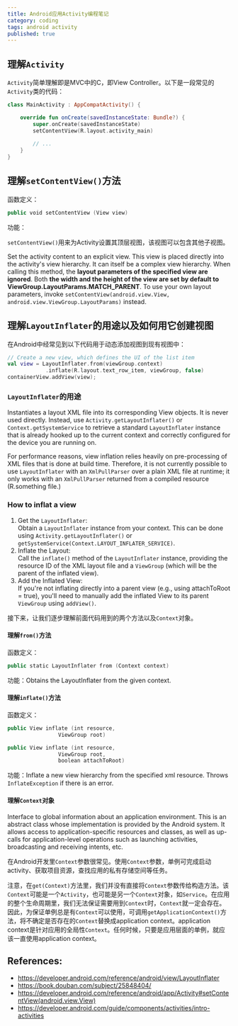 ```yaml
---
title: Android应用Activity编程笔记
category: coding
tags: android activity
published: true
---
```


## 理解`Activity`

`Activity`简单理解即是MVC中的C，即View Controller。以下是一段常见的`Activity`类的代码：

```kotlin
class MainActivity : AppCompatActivity() {

    override fun onCreate(savedInstanceState: Bundle?) {
        super.onCreate(savedInstanceState)
        setContentView(R.layout.activity_main)
		
		// ...
    }
}
```

## 理解`setContentView()`方法

函数定义：

```kotlin
public void setContentView (View view)
```

功能：

`setContentView()`用来为Activity设置其顶层视图，该视图可以包含其他子视图。

Set the activity content to an explicit view. This view is placed directly into the activity's view hierarchy. It can itself be a complex view hierarchy. When calling this method, the **layout parameters of the specified view are ignored**. Both **the width and the height of the view are set by default to ViewGroup.LayoutParams.MATCH_PARENT**. To use your own layout parameters, invoke `setContentView(android.view.View, android.view.ViewGroup.LayoutParams)` instead.

## 理解`LayoutInflater`的用途以及如何用它创建视图

在Android中经常见到以下代码用于动态添加视图到现有视图中：

```kotlin
// Create a new view, which defines the UI of the list item
val view = LayoutInflater.from(viewGroup.context)
            .inflate(R.layout.text_row_item, viewGroup, false)
containerView.addView(view);
```

### `LayoutInflater`的用途

Instantiates a layout XML file into its corresponding View objects. It is never used directly. Instead, use `Activity.getLayoutInflater()` or `Context.getSystemService` to retrieve a standard `LayoutInflater` instance that is already hooked up to the current context and correctly configured for the device you are running on.

For performance reasons, view inflation relies heavily on pre-processing of XML files that is done at build time. Therefore, it is not currently possible to use `LayoutInflater` with an `XmlPullParser` over a plain XML file at runtime; it only works with an `XmlPullParser` returned from a compiled resource (R.something file.)

### How to inflat a view

1. Get the `LayoutInflater`:  
  Obtain a `LayoutInflater` instance from your context. This can be done using `Activity.getLayoutInflater()` or `getSystemService(Context.LAYOUT_INFLATER_SERVICE)`.
2. Inflate the Layout:  
  Call the `inflate()` method of the `LayoutInflater` instance, providing the resource ID of the XML layout file and a `ViewGroup` (which will be the parent of the inflated view).
3. Add the Inflated View:  
  If you're not inflating directly into a parent view (e.g., using attachToRoot = true), you'll need to manually add the inflated View to its parent `ViewGroup` using `addView()`.

接下来，让我们逐步理解前面代码用到的两个方法以及`Context`对象。

#### 理解`from()`方法

函数定义：

```kotlin
public static LayoutInflater from (Context context)
```

功能：Obtains the LayoutInflater from the given context.

#### 理解`inflate()`方法

函数定义：

```kotlin
public View inflate (int resource, 
                ViewGroup root)
```

```kotlin
public View inflate (int resource, 
                ViewGroup root, 
                boolean attachToRoot)
```

功能：Inflate a new view hierarchy from the specified xml resource. Throws `InflateException` if there is an error.

#### 理解`Context`对象

Interface to global information about an application environment. This is an abstract class whose implementation is provided by the Android system. It allows access to application-specific resources and classes, as well as up-calls for application-level operations such as launching activities, broadcasting and receiving intents, etc.

在Android开发里`Context`参数很常见。使用`Context`参数，单例可完成启动activity、获取项目资源，查找应用的私有存储空间等任务。

注意，在`get(Context)`方法里，我们并没有直接将`Context`参数传给构造方法。该`Context`可能是一个`Activity`，也可能是另一个`Context`对象，如`Service`。在应用的整个生命周期里，我们无法保证需要用到`Context`时，`Context`就一定会存在。因此，为保证单例总是有`Context`可以使用，可调用`getApplicationContext()`方法，将不确定是否存在的`Context`替换成application context。application context是针对应用的全局性`Context`。任何时候，只要是应用层面的单例，就应该一直使用application context。

## References:

- https://developer.android.com/reference/android/view/LayoutInflater
- https://book.douban.com/subject/25848404/
- https://developer.android.com/reference/android/app/Activity#setContentView(android.view.View)
- https://developer.android.com/guide/components/activities/intro-activities
